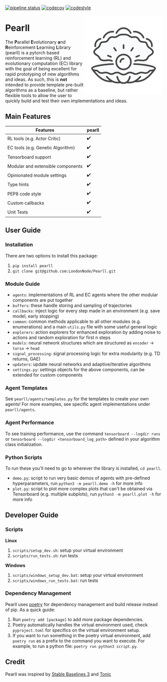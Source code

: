 [![pipeline status](https://github.com/LondonNode/Pearll/actions/workflows/ci.yaml/badge.svg)](https://github.com/LondonNode/Pearll/actions/workflows/ci.yaml)
[![codecov](https://codecov.io/gh/LondonNode/Pearll/branch/main/graph/badge.svg?token=M3OUCWYAWM)](https://codecov.io/gh/LondonNode/Pearll)
[![codestyle](https://img.shields.io/badge/code%20style-black-000000.svg)](https://github.com/psf/black)

<img src="docs/images/logo.jpg" align="right" width="50%"/>


# Pearll
The **P**arallel **E**volutionary **a**nd **R**einforcement **L**earning **L**ibrary (pearll) is a pytorch based reinforcement learning (RL) and evolutionary computation (EC) library with the goal of being excellent for rapid prototyping of new algorithms and ideas. As such, this is **not** intended to provide template pre-built algorithms as a baseline, but rather flexible tools to allow the user to quickly build and test their own implementations and ideas. 

## Main Features
| **Features**                      | **pearll** |
| ---------------------------       | ----------------------|
| RL tools (e.g. Actor Critic) | :heavy_check_mark: |
| EC tools (e.g. Genetic Algorithm)   | :heavy_check_mark: |
| Tensorboard support               | :heavy_check_mark: |
| Modular and extensible components | :heavy_check_mark: |
| Opinionated module settings       | :heavy_check_mark: |
| Type hints                        | :heavy_check_mark: |
| PEP8 code style                   | :heavy_check_mark: |
| Custom callbacks                  | :heavy_check_mark: |
| Unit Tests                        | :heavy_check_mark: |

## User Guide

### Installation
There are two options to install this package:
1. `pip install pearll`
2. `git clone git@github.com:LondonNode/Pearll.git`

### Module Guide
- `agents`: implementations of RL and EC agents where the other modular components are put together
- `buffers`: these handle storing and sampling of trajectories
- `callbacks`: inject logic for every step made in an environment (e.g. save model, early stopping)
- `common`: common methods applicable to all other modules (e.g. enumerations) and a main `utils.py` file with some useful general logic
- `explorers`: action explorers for enhanced exploration by adding noise to actions and random exploration for first n steps
- `models`: neural network structures which are structured as `encoder` -> `torso` -> `head`
- `signal_processing`: signal processing logic for extra modularity (e.g. TD returns, GAE)
- `updaters`: update neural networks and adaptive/iterative algorithms
- `settings.py`: settings objects for the above components, can be extended for custom components

### Agent Templates
See `pearll/agents/templates.py` for the templates to create your own agents! 
For more examples, see specific agent implementations under `pearll/agents`.

### Agent Performance
To see training performance, use the command `tensorboard --logdir runs` or `tensorboard --logdir <tensorboard_log_path>` defined in your algorithm class initialization.

### Python Scripts
To run these you'll need to go to wherever the library is installed, `cd pearll`.

- `demo.py`: script to run very basic demos of agents with pre-defined hyperparameters, run `python3 -m pearll.demo -h` for more info
- `plot.py`: script to plot more complex plots that can't be obtained via Tensorboard (e.g. multiple subplots), run `python3 -m pearll.plot -h` for more info

## Developer Guide
### Scripts
**Linux**
1. `scripts/setup_dev.sh`: setup your virtual environment
2. `scripts/run_tests.sh`: run tests

**Windows**
1. `scripts/windows_setup_dev.bat`: setup your virtual environment
2. `scripts/windows_run_tests.bat`: run tests

### Dependency Management
Pearll uses [poetry](https://python-poetry.org/docs/basic-usage/) for dependency management and build release instead of pip. As a quick guide:
1. Run `poetry add [package]` to add more package dependencies.
2. Poetry automatically handles the virtual environment used, check `pyproject.toml` for specifics on the virtual environment setup.
3. If you want to run something in the poetry virtual environment, add `poetry run` as a prefix to the command you want to execute. For example, to run a python file: `poetry run python3 script.py`.

## Credit
Pearll was inspired by [Stable Baselines 3](https://github.com/DLR-RM/stable-baselines3) and [Tonic](https://github.com/fabiopardo/tonic)
